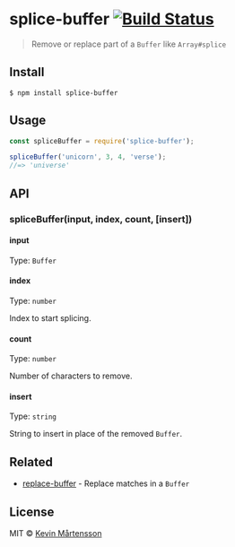 # splice-buffer [![Build Status](https://travis-ci.org/kevva/splice-buffer.svg?branch=master)](https://travis-ci.org/kevva/splice-buffer)

> Remove or replace part of a `Buffer` like `Array#splice`


## Install

```
$ npm install splice-buffer
```


## Usage

```js
const spliceBuffer = require('splice-buffer');

spliceBuffer('unicorn', 3, 4, 'verse');
//=> 'universe'
```


## API

### spliceBuffer(input, index, count, [insert])

#### input

Type: `Buffer`

#### index

Type: `number`

Index to start splicing.

#### count

Type: `number`

Number of characters to remove.

#### insert

Type: `string`

String to insert in place of the removed `Buffer`.


## Related

* [replace-buffer](https://github.com/kevva/replace-buffer) - Replace matches in a `Buffer`


## License

MIT © [Kevin Mårtensson](http://github.com/kevva)
